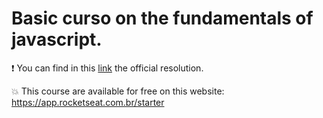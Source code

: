 # Basic curso on the fundamentals of javascript.

:exclamation: You can find in this [link](https://github.com/rocketseat-education/starter-javascript-exercicios) the official resolution.

:boom: This course are available for free on this website: https://app.rocketseat.com.br/starter 

